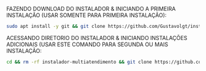 FAZENDO DOWNLOAD DO INSTALADOR & INICIANDO A PRIMEIRA INSTALAÇÃO (USAR SOMENTE PARA PRIMEIRA INSTALAÇÃO):

```bash
sudo apt install -y git && git clone https://github.com/Gustavolgt/instalador-multiatendimento.git && sudo chmod -R 777 instalador-multiatendimento && cd instalador-multiatendimento&& sudo ./install_primaria
```

ACESSANDO DIRETORIO DO INSTALADOR & INICIANDO INSTALAÇÕES ADICIONAIS (USAR ESTE COMANDO PARA SEGUNDA OU MAIS INSTALAÇÃO:
```bash
cd && rm -rf instalador-multiatendimento && git clone https://github.com/Gustavolgt/instalador-multiatendimento.git && sudo chmod -R 777 instalador-multiatendimento && cd instalador-multiatendimento && sudo ./install_instancia
```

